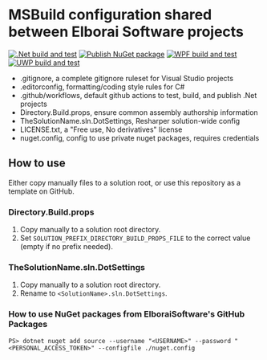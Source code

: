 # MSBuild configuration shared between Elborai Software projects

[![.Net build and test](https://github.com/ElboraiSoftware/REPLACE_ME/actions/workflows/dotnet_build_and_test.yml/badge.svg)](https://github.com/ElboraiSoftware/REPLACE_ME/actions/workflows/dotnet_build_and_test.yml)
[![Publish NuGet package](https://github.com/ElboraiSoftware/REPLACE_ME/actions/workflows/publish_nuget_package.yml/badge.svg)](https://github.com/ElboraiSoftware/REPLACE_ME/actions/workflows/publish_nuget_package.yml)
[![WPF build and test](https://github.com/ElboraiSoftware/REPLACE_ME/actions/workflows/wpf_build_and_test.yml/badge.svg)](https://github.com/ElboraiSoftware/REPLACE_ME/actions/workflows/wpf_build_and_test.yml)
[![UWP build and test](https://github.com/ElboraiSoftware/REPLACE_ME/actions/workflows/uwp_build_and_test.yml/badge.svg)](https://github.com/ElboraiSoftware/REPLACE_ME/actions/workflows/uwp_build_and_test.yml)

- .gitignore, a complete gitignore ruleset for Visual Studio projects
- .editorconfig, formatting/coding style rules for C#
- .github/workflows, default github actions to test, build, and publish .Net projects
- Directory.Build.props, ensure common assembly authorship information
- TheSolutionName.sln.DotSettings, Resharper solution-wide config
- LICENSE.txt, a "Free use, No derivatives" license
- nuget.config, config to use private nuget packages, requires credentials

## How to use

Either copy manually files to a solution root, or use this repository as a template on GitHub.

### Directory.Build.props

1. Copy manually to a solution root directory.
2. Set `SOLUTION_PREFIX_DIRECTORY_BUILD_PROPS_FILE` to the correct value (empty if no prefix needed).

### TheSolutionName.sln.DotSettings

1. Copy manually to a solution root directory.
2. Rename to `<SolutionName>.sln.DotSettings`.

### How to use NuGet packages from ElboraiSoftware's GitHub Packages

```psh
PS> dotnet nuget add source --username "<USERNAME>" --password "<PERSONAL_ACCESS_TOKEN>" --configfile ./nuget.config
```
